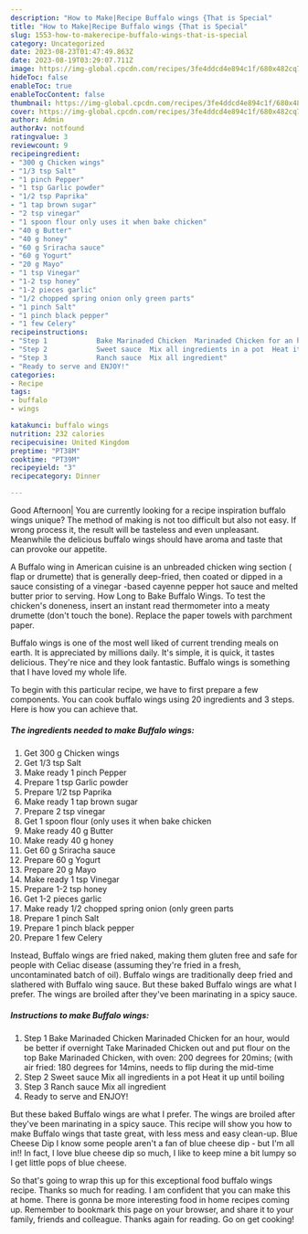 ```yaml
---
description: "How to Make|Recipe Buffalo wings {That is Special"
title: "How to Make|Recipe Buffalo wings {That is Special"
slug: 1553-how-to-makerecipe-buffalo-wings-that-is-special
category: Uncategorized
date: 2023-08-23T01:47:49.863Z
date: 2023-08-19T03:29:07.711Z
image: https://img-global.cpcdn.com/recipes/3fe4ddcd4e894c1f/680x482cq70/buffalo-wings-recipe-main-photo.jpg
hideToc: false
enableToc: true
enableTocContent: false
thumbnail: https://img-global.cpcdn.com/recipes/3fe4ddcd4e894c1f/680x482cq70/buffalo-wings-recipe-main-photo.jpg
cover: https://img-global.cpcdn.com/recipes/3fe4ddcd4e894c1f/680x482cq70/buffalo-wings-recipe-main-photo.jpg
author: Admin
authorAv: notfound
ratingvalue: 3
reviewcount: 9
recipeingredient:
- "300 g Chicken wings"
- "1/3 tsp Salt"
- "1 pinch Pepper"
- "1 tsp Garlic powder"
- "1/2 tsp Paprika"
- "1 tap brown sugar"
- "2 tsp vinegar"
- "1 spoon flour only uses it when bake chicken"
- "40 g Butter"
- "40 g honey"
- "60 g Sriracha sauce"
- "60 g Yogurt"
- "20 g Mayo"
- "1 tsp Vinegar"
- "1-2 tsp honey"
- "1-2 pieces garlic"
- "1/2 chopped spring onion only green parts"
- "1 pinch Salt"
- "1 pinch black pepper"
- "1 few Celery"
recipeinstructions:
- "Step 1            Bake Marinaded Chicken  Marinaded Chicken for an hour, would be better if overnight  Take Marinaded Chicken out and put flour on the top   Bake Marinaded Chicken, with oven: 200 degrees for 20mins;  (with air fried: 180 degrees for 14mins, needs to flip during the mid-time"
- "Step 2            Sweet sauce  Mix all ingredients in a pot  Heat it up until boiling"
- "Step 3            Ranch sauce  Mix all ingredient"
- "Ready to serve and ENJOY!"
categories:
- Recipe
tags:
- buffalo
- wings

katakunci: buffalo wings 
nutrition: 232 calories
recipecuisine: United Kingdom
preptime: "PT38M"
cooktime: "PT39M"
recipeyield: "3"
recipecategory: Dinner

---
```



Good Afternoon| You are currently looking for a recipe inspiration buffalo wings unique? The method of making is not too difficult but also not easy. If wrong process it, the result will be tasteless and even unpleasant. Meanwhile the delicious buffalo wings should have aroma and taste that can provoke our appetite.





A Buffalo wing in American cuisine is an unbreaded chicken wing section ( flap or drumette) that is generally deep-fried, then coated or dipped in a sauce consisting of a vinegar -based cayenne pepper hot sauce and melted butter prior to serving. How Long to Bake Buffalo Wings. To test the chicken&#39;s doneness, insert an instant read thermometer into a meaty drumette (don&#39;t touch the bone). Replace the paper towels with parchment paper.

Buffalo wings is one of the most well liked of current trending meals on earth. It is appreciated by millions daily. It's simple, it is quick, it tastes delicious. They're nice and they look fantastic. Buffalo wings is something that I have loved my whole life.


To begin with this particular recipe, we have to first prepare a few components. You can cook buffalo wings using 20 ingredients and 3 steps. Here is how you can achieve that.

<!--inarticleads1-->

##### The ingredients needed to make Buffalo wings:

1. Get 300 g Chicken wings
1. Get 1/3 tsp Salt
1. Make ready 1 pinch Pepper
1. Prepare 1 tsp Garlic powder
1. Prepare 1/2 tsp Paprika
1. Make ready 1 tap brown sugar
1. Prepare 2 tsp vinegar
1. Get 1 spoon flour (only uses it when bake chicken
1. Make ready 40 g Butter
1. Make ready 40 g honey
1. Get 60 g Sriracha sauce
1. Prepare 60 g Yogurt
1. Prepare 20 g Mayo
1. Make ready 1 tsp Vinegar
1. Prepare 1-2 tsp honey
1. Get 1-2 pieces garlic
1. Make ready 1/2 chopped spring onion (only green parts
1. Prepare 1 pinch Salt
1. Prepare 1 pinch black pepper
1. Prepare 1 few Celery


Instead, Buffalo wings are fried naked, making them gluten free and safe for people with Celiac disease (assuming they&#39;re fried in a fresh, uncontaminated batch of oil). Buffalo wings are traditionally deep fried and slathered with Buffalo wing sauce. But these baked Buffalo wings are what I prefer. The wings are broiled after they&#39;ve been marinating in a spicy sauce. 

<!--inarticleads2-->

##### Instructions to make Buffalo wings:

1. Step 1            Bake Marinaded Chicken  Marinaded Chicken for an hour, would be better if overnight  Take Marinaded Chicken out and put flour on the top   Bake Marinaded Chicken, with oven: 200 degrees for 20mins;  (with air fried: 180 degrees for 14mins, needs to flip during the mid-time
1. Step 2            Sweet sauce  Mix all ingredients in a pot  Heat it up until boiling
1. Step 3            Ranch sauce  Mix all ingredient
1. Ready to serve and ENJOY!

But these baked Buffalo wings are what I prefer. The wings are broiled after they&#39;ve been marinating in a spicy sauce. This recipe will show you how to make Buffalo wings that taste great, with less mess and easy clean-up. Blue Cheese Dip I know some people aren&#39;t a fan of blue cheese dip - but I&#39;m all in!! In fact, I love blue cheese dip so much, I like to keep mine a bit lumpy so I get little pops of blue cheese. 

So that's going to wrap this up for this exceptional food buffalo wings recipe. Thanks so much for reading. I am confident that you can make this at home. There is gonna be more interesting food in home recipes coming up. Remember to bookmark this page on your browser, and share it to your family, friends and colleague. Thanks again for reading. Go on get cooking!
